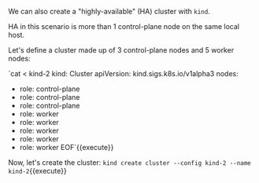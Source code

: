 We can also create a "highly-available" (HA) cluster with `kind`.

HA in this scenario is more than 1 control-plane node on the same local host.

Let's define a cluster made up of 3 control-plane nodes and 5 worker nodes:

`cat <<EOF > kind-2
kind: Cluster
apiVersion: kind.sigs.k8s.io/v1alpha3
nodes:
- role: control-plane
- role: control-plane
- role: control-plane
- role: worker
- role: worker
- role: worker
- role: worker
- role: worker
EOF`{{execute}}

Now, let's create the cluster: `kind create cluster --config kind-2 --name kind-2`{{execute}}
